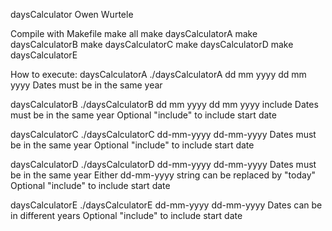 daysCalculator
Owen Wurtele

Compile with Makefile
make all
make daysCalculatorA
make daysCalculatorB
make daysCalculatorC
make daysCalculatorD
make daysCalculatorE


How to execute:
daysCalculatorA
./daysCalculatorA dd mm yyyy dd mm yyyy
Dates must be in the same year

daysCalculatorB
./daysCalculatorB dd mm yyyy dd mm yyyy include
Dates must be in the same year
Optional "include" to include start date

daysCalculatorC
./daysCalculatorC dd-mm-yyyy dd-mm-yyyy
Dates must be in the same year
Optional "include" to include start date

daysCalculatorD
./daysCalculatorD dd-mm-yyyy dd-mm-yyyy
Dates must be in the same year
Either dd-mm-yyyy string can be replaced by "today"
Optional "include" to include start date

daysCalculatorE
./daysCalculatorE dd-mm-yyyy dd-mm-yyyy
Dates can be in different years
Optional "include" to include start date
